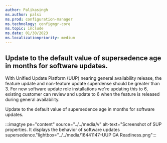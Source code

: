 ```yaml
---
author: Palikasingh
ms.author: palsi
ms.prod: configuration-manager
ms.technology: configmgr-core
ms.topic: include
ms.date: 01/30/2023
ms.localizationpriority: medium
---
```

<!-- please update author details and remove this comment afterwards-->

## <a name="bkmk_softwareupdates"></a> Update to the default value of supersedence age in months for software updates. 

With Unified Update Platform (UUP) nearing general availability release, the feature update and non-feature update superdense should be greater than 3. For new software update role installations we're updating this to 6, existing customer can review and update to 6 when the feature is released during general availability. 

Update to the default value of supersedence age in months for software updates.

:::imagtye pe="content" source="../../media/v" alt-text="Screenshot of SUP properties. It displays the behavior of software updates supersedence."lightbox="../../media/16441147-UUP GA Readiness.png":::

<!--16441147-->
